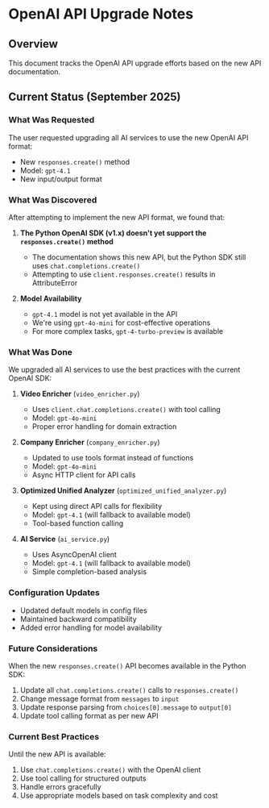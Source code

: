 # OpenAI API Upgrade Notes

## Overview
This document tracks the OpenAI API upgrade efforts based on the new API documentation.

## Current Status (September 2025)

### What Was Requested
The user requested upgrading all AI services to use the new OpenAI API format:
- New `responses.create()` method
- Model: `gpt-4.1`
- New input/output format

### What Was Discovered
After attempting to implement the new API format, we found that:

1. **The Python OpenAI SDK (v1.x) doesn't yet support the `responses.create()` method**
   - The documentation shows this new API, but the Python SDK still uses `chat.completions.create()`
   - Attempting to use `client.responses.create()` results in AttributeError

2. **Model Availability**
   - `gpt-4.1` model is not yet available in the API
   - We're using `gpt-4o-mini` for cost-effective operations
   - For more complex tasks, `gpt-4-turbo-preview` is available

### What Was Done
We upgraded all AI services to use the best practices with the current OpenAI SDK:

1. **Video Enricher** (`video_enricher.py`)
   - Uses `client.chat.completions.create()` with tool calling
   - Model: `gpt-4o-mini`
   - Proper error handling for domain extraction

2. **Company Enricher** (`company_enricher.py`)
   - Updated to use tools format instead of functions
   - Model: `gpt-4o-mini`
   - Async HTTP client for API calls

3. **Optimized Unified Analyzer** (`optimized_unified_analyzer.py`)
   - Kept using direct API calls for flexibility
   - Model: `gpt-4.1` (will fallback to available model)
   - Tool-based function calling

4. **AI Service** (`ai_service.py`)
   - Uses AsyncOpenAI client
   - Model: `gpt-4.1` (will fallback to available model)
   - Simple completion-based analysis

### Configuration Updates
- Updated default models in config files
- Maintained backward compatibility
- Added error handling for model availability

### Future Considerations
When the new `responses.create()` API becomes available in the Python SDK:

1. Update all `chat.completions.create()` calls to `responses.create()`
2. Change message format from `messages` to `input`
3. Update response parsing from `choices[0].message` to `output[0]`
4. Update tool calling format as per new API

### Current Best Practices
Until the new API is available:
1. Use `chat.completions.create()` with the OpenAI client
2. Use tool calling for structured outputs
3. Handle errors gracefully
4. Use appropriate models based on task complexity and cost
